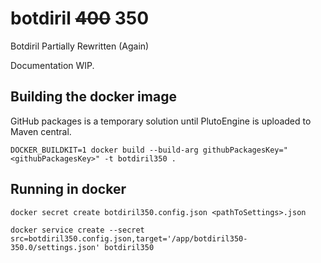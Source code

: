 # botdiril ~~400~~ 350
Botdiril Partially Rewritten (Again)

Documentation WIP.

## Building the docker image

GitHub packages is a temporary solution until PlutoEngine is uploaded to Maven central.

```shell
DOCKER_BUILDKIT=1 docker build --build-arg githubPackagesKey="<githubPackagesKey>" -t botdiril350 .
```

## Running in docker

```shell
docker secret create botdiril350.config.json <pathToSettings>.json
```

```shell
docker service create --secret src=botdiril350.config.json,target='/app/botdiril350-350.0/settings.json' botdiril350
```